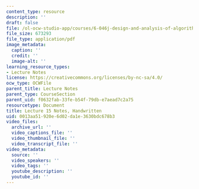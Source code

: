 ```yaml
---
content_type: resource
description: ''
draft: false
file: /ol-ocw-studio-app/courses/6-046j-design-and-analysis-of-algorithms-spring-2015/0013aa51920e6d02da1e3630bdc678b3_MIT6_046JS15_writtenlec15.pdf
file_size: 673293
file_type: application/pdf
image_metadata:
  caption: ''
  credit: ''
  image-alt: ''
learning_resource_types:
- Lecture Notes
license: https://creativecommons.org/licenses/by-nc-sa/4.0/
ocw_type: OCWFile
parent_title: Lecture Notes
parent_type: CourseSection
parent_uid: f0632fab-33fe-b54f-79db-e7aead7c2a75
resourcetype: Document
title: Lecture 15 Notes, Handwritten
uid: 0013aa51-920e-6d02-da1e-3630bdc678b3
video_files:
  archive_url: ''
  video_captions_file: ''
  video_thumbnail_file: ''
  video_transcript_file: ''
video_metadata:
  source: ''
  video_speakers: ''
  video_tags: ''
  youtube_description: ''
  youtube_id: ''
---
```

